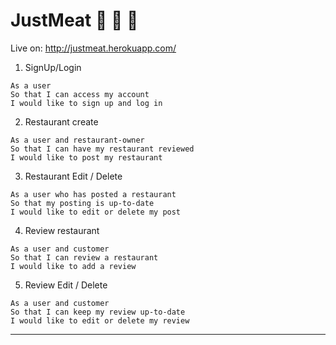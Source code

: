 # JustMeat :meat_on_bone: :meat_on_bone: :meat_on_bone:
Live on: http://justmeat.herokuapp.com/

1. SignUp/Login
```
As a user
So that I can access my account
I would like to sign up and log in
```
2. Restaurant create
```
As a user and restaurant-owner
So that I can have my restaurant reviewed
I would like to post my restaurant
```
3. Restaurant Edit / Delete
```
As a user who has posted a restaurant
So that my posting is up-to-date
I would like to edit or delete my post
```
4. Review restaurant
```
As a user and customer
So that I can review a restaurant
I would like to add a review
```
5. Review Edit / Delete
```
As a user and customer
So that I can keep my review up-to-date
I would like to edit or delete my review
```
--------------------------
